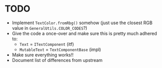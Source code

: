 # TODO

- Implement `TextColor.fromRbg()` somehow (just use the closest RGB value in `GeneralUtils.COLOR_CODES`?)
- Give the code a once-over and make sure this is pretty much adhered to:
  - `Text` = `ITextComponent` (itf)
  - `MutableText` = `TextComponentBase` (impl)
- Make sure everything works!!
- Document list of differences from upstream
